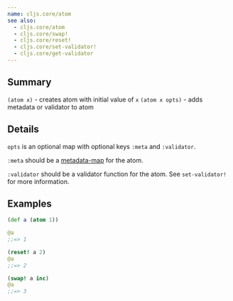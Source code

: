 ```yaml
---
name: cljs.core/atom
see also:
  - cljs.core/atom
  - cljs.core/swap!
  - cljs.core/reset!
  - cljs.core/set-validator!
  - cljs.core/get-validator
---
```


## Summary

`(atom x)` - creates atom with initial value of `x`
`(atom x opts)` - adds metadata or validator to atom

## Details

`opts` is an optional map with optional keys `:meta` and `:validator`.

`:meta` should be a [metadata-map](http://clojure.org/metadata) for the atom.

`:validator` should be a validator function for the atom. See `set-validator!`
for more information.

## Examples

```clj
(def a (atom 1))

@a
;;=> 1

(reset! a 2)
@a
;;=> 2

(swap! a inc)
@a
;;=> 3
```
